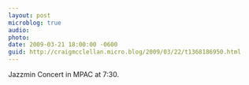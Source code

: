 ```yaml
---
layout: post
microblog: true
audio: 
photo: 
date: 2009-03-21 18:00:00 -0600
guid: http://craigmcclellan.micro.blog/2009/03/22/t1368186950.html
---
```

Jazzmin Concert in MPAC at 7:30.
